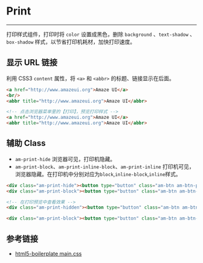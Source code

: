 # Print
---

打印样式组件，打印时将 `color` 设置成黑色，删除 `background` 、`text-shadow` 、`box-shadow` 样式，以节省打印机耗材，加快打印速度。

## 显示 URL 链接

利用 CSS3 `content` 属性，将 `<a>` 和 `<abbr>` 的标题、链接显示在后面。

`````html
<a href="http://www.amazeui.org">Amaze UI</a>
<br/>
<abbr title="http://www.amazeui.org">Amaze UI</abbr>
`````

```html
<!-- 点击浏览器菜单里的【打印】，预览打印样式 -->
<a href="http://www.amazeui.org">Amaze UI</a>
<abbr title="http://www.amazeui.org">Amaze UI</abbr>
```

## 辅助 Class

- `am-print-hide` 浏览器可见，打印机隐藏。
- `am-print-block`、`am-print-inline-block`、`am-print-inline` 打印机可见，浏览器隐藏。在打印机中分别对应为`block`,`inline-block`,`inline`样式。


`````html
<div class="am-print-hide"><button type="button" class="am-btn am-btn-primary am-btn-block">浏览器可见，打印机不可见</button></div>
<div class="am-print-block"><button type="button" class="am-btn am-btn-primary am-btn-block">打印机可见，浏览器不可见</button></div>
`````

```html
<!-- 在打印预览中查看效果 -->
<div class="am-print-hidden"><button type="button" class="am-btn am-btn-primary am-btn-block">浏览器可见，打印机不可见</button></div>

<div class="am-print-block"><button type="button" class="am-btn am-btn-primary am-btn-block">打印机可见，浏览器不可见</button></div>
```

## 参考链接

- [html5-boilerplate main.css](https://github.com/h5bp/html5-boilerplate/blob/master/css/main.css)